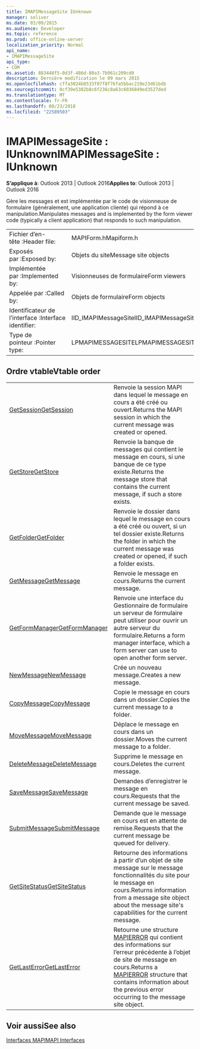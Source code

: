 ```yaml
---
title: IMAPIMessageSite IUnknown
manager: soliver
ms.date: 03/09/2015
ms.audience: Developer
ms.topic: reference
ms.prod: office-online-server
localization_priority: Normal
api_name:
- IMAPIMessageSite
api_type:
- COM
ms.assetid: 883448f5-0d3f-486d-80a3-7b961c209cd0
description: Dernière modification le 09 mars 2015
ms.openlocfilehash: cffa3024b8533f07f8f76fa5bbac219e23d61bdb
ms.sourcegitcommit: 0cf39e5382b8c6f236c8a63c6036849ed3527ded
ms.translationtype: MT
ms.contentlocale: fr-FR
ms.lasthandoff: 08/23/2018
ms.locfileid: "22589503"
---
```

# <a name="imapimessagesite--iunknown"></a><span data-ttu-id="c1bf6-103">IMAPIMessageSite : IUnknown</span><span class="sxs-lookup"><span data-stu-id="c1bf6-103">IMAPIMessageSite : IUnknown</span></span>

  
  
<span data-ttu-id="c1bf6-104">**S’applique à**: Outlook 2013 | Outlook 2016</span><span class="sxs-lookup"><span data-stu-id="c1bf6-104">**Applies to**: Outlook 2013 | Outlook 2016</span></span> 
  
<span data-ttu-id="c1bf6-105">Gère les messages et est implémentée par le code de visionneuse de formulaire (généralement, une application cliente) qui répond à ce manipulation.</span><span class="sxs-lookup"><span data-stu-id="c1bf6-105">Manipulates messages and is implemented by the form viewer code (typically a client application) that responds to such manipulation.</span></span>
  
|||
|:-----|:-----|
|<span data-ttu-id="c1bf6-106">Fichier d’en-tête :</span><span class="sxs-lookup"><span data-stu-id="c1bf6-106">Header file:</span></span>  <br/> |<span data-ttu-id="c1bf6-107">MAPIForm.h</span><span class="sxs-lookup"><span data-stu-id="c1bf6-107">Mapiform.h</span></span>  <br/> |
|<span data-ttu-id="c1bf6-108">Exposés par :</span><span class="sxs-lookup"><span data-stu-id="c1bf6-108">Exposed by:</span></span>  <br/> |<span data-ttu-id="c1bf6-109">Objets du site</span><span class="sxs-lookup"><span data-stu-id="c1bf6-109">Message site objects</span></span>  <br/> |
|<span data-ttu-id="c1bf6-110">Implémentée par :</span><span class="sxs-lookup"><span data-stu-id="c1bf6-110">Implemented by:</span></span>  <br/> |<span data-ttu-id="c1bf6-111">Visionneuses de formulaire</span><span class="sxs-lookup"><span data-stu-id="c1bf6-111">Form viewers</span></span>  <br/> |
|<span data-ttu-id="c1bf6-112">Appelée par :</span><span class="sxs-lookup"><span data-stu-id="c1bf6-112">Called by:</span></span>  <br/> |<span data-ttu-id="c1bf6-113">Objets de formulaire</span><span class="sxs-lookup"><span data-stu-id="c1bf6-113">Form objects</span></span>  <br/> |
|<span data-ttu-id="c1bf6-114">Identificateur de l’interface :</span><span class="sxs-lookup"><span data-stu-id="c1bf6-114">Interface identifier:</span></span>  <br/> |<span data-ttu-id="c1bf6-115">IID_IMAPIMessageSite</span><span class="sxs-lookup"><span data-stu-id="c1bf6-115">IID_IMAPIMessageSite</span></span>  <br/> |
|<span data-ttu-id="c1bf6-116">Type de pointeur :</span><span class="sxs-lookup"><span data-stu-id="c1bf6-116">Pointer type:</span></span>  <br/> |<span data-ttu-id="c1bf6-117">LPMAPIMESSAGESITE</span><span class="sxs-lookup"><span data-stu-id="c1bf6-117">LPMAPIMESSAGESITE</span></span>  <br/> |
   
## <a name="vtable-order"></a><span data-ttu-id="c1bf6-118">Ordre vtable</span><span class="sxs-lookup"><span data-stu-id="c1bf6-118">Vtable order</span></span>

|||
|:-----|:-----|
|[<span data-ttu-id="c1bf6-119">GetSession</span><span class="sxs-lookup"><span data-stu-id="c1bf6-119">GetSession</span></span>](imapimessagesite-getsession.md) <br/> |<span data-ttu-id="c1bf6-120">Renvoie la session MAPI dans lequel le message en cours a été créé ou ouvert.</span><span class="sxs-lookup"><span data-stu-id="c1bf6-120">Returns the MAPI session in which the current message was created or opened.</span></span>  <br/> |
|[<span data-ttu-id="c1bf6-121">GetStore</span><span class="sxs-lookup"><span data-stu-id="c1bf6-121">GetStore</span></span>](imapimessagesite-getstore.md) <br/> |<span data-ttu-id="c1bf6-122">Renvoie la banque de messages qui contient le message en cours, si une banque de ce type existe.</span><span class="sxs-lookup"><span data-stu-id="c1bf6-122">Returns the message store that contains the current message, if such a store exists.</span></span>  <br/> |
|[<span data-ttu-id="c1bf6-123">GetFolder</span><span class="sxs-lookup"><span data-stu-id="c1bf6-123">GetFolder</span></span>](imapimessagesite-getfolder.md) <br/> |<span data-ttu-id="c1bf6-124">Renvoie le dossier dans lequel le message en cours a été créé ou ouvert, si un tel dossier existe.</span><span class="sxs-lookup"><span data-stu-id="c1bf6-124">Returns the folder in which the current message was created or opened, if such a folder exists.</span></span>  <br/> |
|[<span data-ttu-id="c1bf6-125">GetMessage</span><span class="sxs-lookup"><span data-stu-id="c1bf6-125">GetMessage</span></span>](imapimessagesite-getmessage.md) <br/> |<span data-ttu-id="c1bf6-126">Renvoie le message en cours.</span><span class="sxs-lookup"><span data-stu-id="c1bf6-126">Returns the current message.</span></span>  <br/> |
|[<span data-ttu-id="c1bf6-127">GetFormManager</span><span class="sxs-lookup"><span data-stu-id="c1bf6-127">GetFormManager</span></span>](imapimessagesite-getformmanager.md) <br/> |<span data-ttu-id="c1bf6-128">Renvoie une interface du Gestionnaire de formulaire un serveur de formulaire peut utiliser pour ouvrir un autre serveur du formulaire.</span><span class="sxs-lookup"><span data-stu-id="c1bf6-128">Returns a form manager interface, which a form server can use to open another form server.</span></span>  <br/> |
|[<span data-ttu-id="c1bf6-129">NewMessage</span><span class="sxs-lookup"><span data-stu-id="c1bf6-129">NewMessage</span></span>](imapimessagesite-newmessage.md) <br/> |<span data-ttu-id="c1bf6-130">Crée un nouveau message.</span><span class="sxs-lookup"><span data-stu-id="c1bf6-130">Creates a new message.</span></span>  <br/> |
|[<span data-ttu-id="c1bf6-131">CopyMessage</span><span class="sxs-lookup"><span data-stu-id="c1bf6-131">CopyMessage</span></span>](imapimessagesite-copymessage.md) <br/> |<span data-ttu-id="c1bf6-132">Copie le message en cours dans un dossier.</span><span class="sxs-lookup"><span data-stu-id="c1bf6-132">Copies the current message to a folder.</span></span>  <br/> |
|[<span data-ttu-id="c1bf6-133">MoveMessage</span><span class="sxs-lookup"><span data-stu-id="c1bf6-133">MoveMessage</span></span>](imapimessagesite-movemessage.md) <br/> |<span data-ttu-id="c1bf6-134">Déplace le message en cours dans un dossier.</span><span class="sxs-lookup"><span data-stu-id="c1bf6-134">Moves the current message to a folder.</span></span>  <br/> |
|[<span data-ttu-id="c1bf6-135">DeleteMessage</span><span class="sxs-lookup"><span data-stu-id="c1bf6-135">DeleteMessage</span></span>](imapimessagesite-deletemessage.md) <br/> |<span data-ttu-id="c1bf6-136">Supprime le message en cours.</span><span class="sxs-lookup"><span data-stu-id="c1bf6-136">Deletes the current message.</span></span>  <br/> |
|[<span data-ttu-id="c1bf6-137">SaveMessage</span><span class="sxs-lookup"><span data-stu-id="c1bf6-137">SaveMessage</span></span>](imapimessagesite-savemessage.md) <br/> |<span data-ttu-id="c1bf6-138">Demandes d’enregistrer le message en cours.</span><span class="sxs-lookup"><span data-stu-id="c1bf6-138">Requests that the current message be saved.</span></span>  <br/> |
|[<span data-ttu-id="c1bf6-139">SubmitMessage</span><span class="sxs-lookup"><span data-stu-id="c1bf6-139">SubmitMessage</span></span>](imapimessagesite-submitmessage.md) <br/> |<span data-ttu-id="c1bf6-140">Demande que le message en cours est en attente de remise.</span><span class="sxs-lookup"><span data-stu-id="c1bf6-140">Requests that the current message be queued for delivery.</span></span>  <br/> |
|[<span data-ttu-id="c1bf6-141">GetSiteStatus</span><span class="sxs-lookup"><span data-stu-id="c1bf6-141">GetSiteStatus</span></span>](imapimessagesite-getsitestatus.md) <br/> |<span data-ttu-id="c1bf6-142">Retourne des informations à partir d’un objet de site message sur le message fonctionnalités du site pour le message en cours.</span><span class="sxs-lookup"><span data-stu-id="c1bf6-142">Returns information from a message site object about the message site's capabilities for the current message.</span></span>  <br/> |
|[<span data-ttu-id="c1bf6-143">GetLastError</span><span class="sxs-lookup"><span data-stu-id="c1bf6-143">GetLastError</span></span>](imapimessagesite-getlasterror.md) <br/> |<span data-ttu-id="c1bf6-144">Retourne une structure [MAPIERROR](mapierror.md) qui contient des informations sur l’erreur précédente à l’objet de site de message en cours.</span><span class="sxs-lookup"><span data-stu-id="c1bf6-144">Returns a [MAPIERROR](mapierror.md) structure that contains information about the previous error occurring to the message site object.</span></span>  <br/> |
   
## <a name="see-also"></a><span data-ttu-id="c1bf6-145">Voir aussi</span><span class="sxs-lookup"><span data-stu-id="c1bf6-145">See also</span></span>



[<span data-ttu-id="c1bf6-146">Interfaces MAPI</span><span class="sxs-lookup"><span data-stu-id="c1bf6-146">MAPI Interfaces</span></span>](mapi-interfaces.md)

